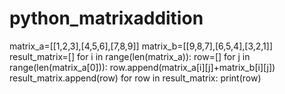 # python_matrixaddition
matrix_a=[[1,2,3],[4,5,6],[7,8,9]]
matrix_b=[[9,8,7],[6,5,4],[3,2,1]]
result_matrix=[]
for i in range(len(matrix_a)):
  row=[]
  for j in range(len(matrix_a[0])):
    row.append(matrix_a[i][j]+matrix_b[i][j])
  result_matrix.append(row)
for row in result_matrix:
  print(row)

